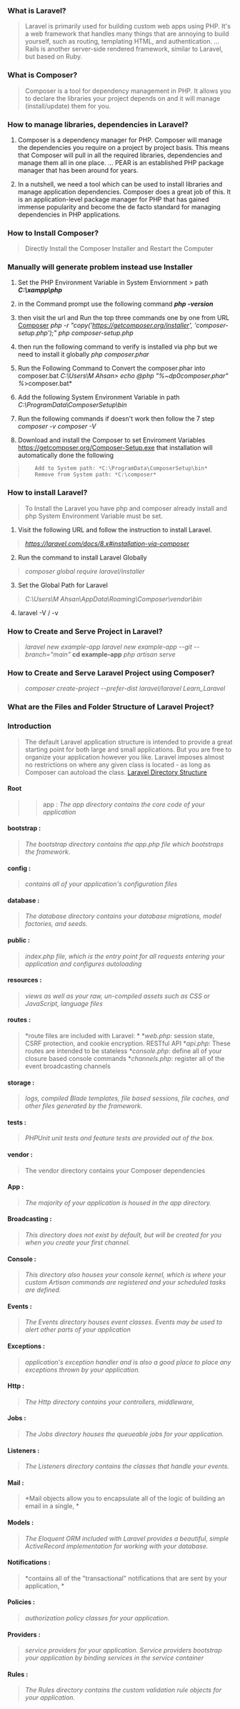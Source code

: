 ### What is Laravel?
> Laravel is primarily used for building custom web apps using PHP. It's a web framework that handles many things that are annoying to build yourself, such as routing, templating HTML, and authentication. ... Rails is another server-side rendered framework, similar to Laravel, but based on Ruby.

### What is Composer?
> Composer is a tool for dependency management in PHP. It allows you to declare the libraries your project depends on and it will manage (install/update) them for you.

### How to manage libraries, dependencies in Laravel?
1. Composer is a dependency manager for PHP. Composer will manage the dependencies you require on a project by project basis. This means that Composer will pull in all the required libraries, dependencies and manage them all in one place. ... PEAR is an established PHP package manager that has been around for years.

2. In a nutshell, we need a tool which can be used to install libraries and manage application dependencies. Composer does a great job of this. It is an application-level package manager for PHP that has gained immense popularity and become the de facto standard for managing dependencies in PHP applications.

### How to Install Composer?
> Directly Install the Composer Installer and Restart the Computer

### Manually will generate problem instead use Installer
1. Set the PHP Environment Variable in System Enviornment > path
	***C:\xampp\php***
2. in the Command prompt use the following command
	***php -version***
3. then visit the url and Run the top three commands one by one from URL
	[Composer](https://getcomposer.org/download/)
	*php -r "copy\('https://getcomposer.org/installer', 'composer-setup.php'\);"*
	*php composer-setup.php*
4. then run the following command to verify is installed via php but we need to install it globally
	*php composer.phar*
5. Run the Following Command to Convert the composer.phar into composer.bat
	*C:\Users\M Ahsan> echo @php "%~dp0composer.phar" %*>composer.bat*
6. Add the following System Environment Variable in path
	*C:\ProgramData\ComposerSetup\bin*
7. Run the following commands if doesn't work then follow the 7 step
	*composer -v*
	*composer -V*

8. Download and install the Composer to set Enviroment Variables 
	https://getcomposer.org/Composer-Setup.exe 
	that installation will automatically done the following
>		 Add to System path: *C:\ProgramData\ComposerSetup\bin*
>		 Remove from System path: *C:\composer*

### How to install Laravel?
> To Install the Laravel you have php and composer already install and php System Environment Variable must be set.
1. Visit the following URL and follow the instruction to install Laravel.
>	*https://laravel.com/docs/8.x#installation-via-composer*
2. Run the command to install Laravel Globally
>	*composer global require laravel/installer*
3. Set the Global Path for Laravel
>	*C:\Users\M Ahsan\AppData\Roaming\Composer\vendor\bin*
4. laravel -V / -v

### How to Create and Serve Project in Laravel?
>	*laravel new example-app*
>	*laravel new example-app --git --branch="main"*
>	**cd example-app**
>	*php artisan serve*

### How to Create and Serve Laravel Project using Composer?
>   *composer create-project --prefer-dist laravel/laravel Learn_Laravel*

### What are the Files and Folder Structure of Laravel Project?
### Introduction
> The default Laravel application structure is intended to provide a great starting point for both large and small applications. But you are free to organize your application however you like. Laravel imposes almost no restrictions on where any given class is located - as long as Composer can autoload the class. [Laravel Directory Structure](https://laravel.com/docs/8.x/structure)
#### Root
>> app : *The app directory contains the core code of your application*
#### bootstrap : 
>*The bootstrap directory contains the app.php file which bootstraps the framework.*
#### config : 
>*contains all of your application's configuration files*
#### database : 
>*The database directory contains your database migrations, model factories, and seeds.*
#### public : 
>*index.php file, which is the entry point for all requests entering your application and configures autoloading*
#### resources : 
>*views as well as your raw, un-compiled assets such as CSS or JavaScript, language files*
#### routes : 
>*route files are included with Laravel: *
> **web.php*: session state, CSRF protection, and cookie encryption. RESTful API
> **api.php*: These routes are intended to be stateless
> **console.php*: define all of your closure based console commands
> **channels.php*: register all of the event broadcasting channels
#### storage : 
>*logs, compiled Blade templates, file based sessions, file caches, and other files generated by the framework.*
#### tests : 
>*PHPUnit unit tests and feature tests are provided out of the box.*
#### vendor : 
>The vendor directory contains your Composer dependencies
#### App : 
>*The majority of your application is housed in the app directory.*
#### Broadcasting :  
>*This directory does not exist by default, but will be created for you when you create your first channel.*
#### Console : 
>*This directory also houses your console kernel, which is where your custom Artisan commands are registered and your scheduled tasks are defined.*
#### Events : 
>*The Events directory houses event classes. Events may be used to alert other parts of your application*
#### Exceptions : 
>*application's exception handler and is also a good place to place any exceptions thrown by your application.*
#### Http : 
>*The Http directory contains your controllers, middleware,*
#### Jobs : 
>*The Jobs directory houses the queueable jobs for your application.*
#### Listeners : 
>*The Listeners directory contains the classes that handle your events.*
#### Mail : 
>*Mail objects allow you to encapsulate all of the logic of building an email in a single, *
#### Models :  
>*The Eloquent ORM included with Laravel provides a beautiful, simple ActiveRecord implementation for working with your database.*
#### Notifications : 
>*contains all of the "transactional" notifications that are sent by your application, *
#### Policies : 
>*authorization policy classes for your application.*
#### Providers : 
>*service providers for your application. Service providers bootstrap your application by binding services in the service container*
#### Rules : 
>*The Rules directory contains the custom validation rule objects for your application.*
